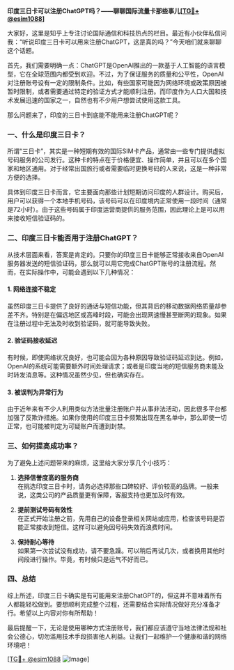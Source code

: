 **印度三日卡可以注册ChatGPT吗？——聊聊国际流量卡那些事儿[[TG💪+ @esim1088](https://t.me/s/esim1088)]**

大家好，这里是知乎上专注讨论国际通信和科技热点的栏目。最近有小伙伴私信问我：“听说印度三日卡可以用来注册ChatGPT，这是真的吗？”今天咱们就来聊聊这个话题。

首先，我们需要明确一点：ChatGPT是OpenAI推出的一款基于人工智能的语言模型，它在全球范围内都受到欢迎。不过，为了保证服务的质量和公平性，OpenAI对注册账号设有一定的限制条件。比如，有些国家可能因为网络环境或政策原因被暂时限制，或者需要通过特定的验证方式才能顺利注册。而印度作为人口大国和技术发展迅速的国家之一，自然也有不少用户想尝试使用这款工具。

那么问题来了，印度的三日卡到底能不能用来注册ChatGPT呢？

### 一、什么是印度三日卡？

所谓“三日卡”，其实是一种短期有效的国际SIM卡产品，通常由一些专门提供虚拟号码服务的公司发行。这种卡的特点在于价格便宜、操作简单，并且可以在多个国家和地区通用。对于经常出国旅行或者需要临时更换号码的人来说，这是一种非常方便的选择。

具体到印度三日卡而言，它主要面向那些计划短期访问印度的人群设计。购买后，用户可以获得一个本地手机号码，该号码可以在印度境内正常使用一段时间（通常是72小时）。由于这些号码属于印度运营商提供的服务范围，因此理论上是可以用来接收短信验证码的。

### 二、印度三日卡能否用于注册ChatGPT？

从技术层面来看，答案是肯定的。只要你的印度三日卡能够正常接收来自OpenAI服务器发送的短信验证码，那么就可以用它完成ChatGPT账号的注册流程。然而，在实际操作中，可能会遇到以下几种情况：

#### 1. 网络连接不稳定
虽然印度三日卡提供了良好的通话与短信功能，但其背后的移动数据网络质量却参差不齐。特别是在偏远地区或高峰时段，可能会出现网速慢甚至断网的现象。如果在注册过程中无法及时收到验证码，就可能导致失败。

#### 2. 验证码接收延迟
有时候，即使网络状况良好，也可能会因为各种原因导致验证码延迟到达。例如，OpenAI的系统可能需要额外时间处理请求；或者是印度当地的短信服务商未能及时转发消息等。这种情况虽然少见，但也确实存在。

#### 3. 被误判为异常行为
由于近年来有不少人利用类似方法批量注册账户并从事非法活动，因此很多平台都加强了反欺诈措施。如果你使用的印度三日卡频繁出现在黑名单中，那么即使一切正常，也可能被判定为可疑账户而遭到封禁。

### 三、如何提高成功率？

为了避免上述问题带来的麻烦，这里给大家分享几个小技巧：

1. **选择信誉度高的服务商**  
   在挑选印度三日卡时，请务必选择那些口碑较好、评价较高的品牌。一般来说，这类公司的产品质量更有保障，客服支持也更加及时有效。

2. **提前测试号码有效性**  
   在正式开始注册之前，先用自己的设备登录相关网站或应用，检查该号码是否能正常接收到短信。这样可以避免因号码失效而浪费时间。

3. **保持耐心等待**  
   如果第一次尝试没有成功，请不要急躁。可以稍后再试几次，或者换用其他时间段进行操作。毕竟，有时候只是运气不好而已。

### 四、总结

综上所述，印度三日卡确实是有可能用来注册ChatGPT的，但这并不意味着所有人都能轻松做到。要想顺利完成整个过程，还需要结合实际情况做好充分准备才行。希望以上内容对你有所帮助！

最后提醒一下，无论是使用哪种方式注册账号，我们都应该遵守当地法律法规和社会公德心，切勿滥用技术手段损害他人利益。让我们一起维护一个健康和谐的网络环境吧！

[[TG💪+ @esim1088](https://t.me/s/esim1088) ![Image](https://i.postimg.cc/4NQfJmqS/Snipaste-2025-05-13-00-14-12.png)]